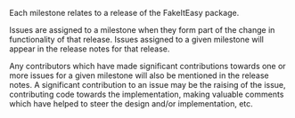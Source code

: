 Each milestone relates to a release of the FakeItEasy package.

Issues are assigned to a milestone when they form part of the change in functionality of that release. Issues assigned to a given milestone will appear in the release notes for that release.

Any contributors which have made significant contributions towards one or more issues for a given milestone will also be mentioned in the release notes. A significant contribution to an issue may be the raising of the issue, contributing code towards the implementation, making valuable comments which have helped to steer the design and/or implementation, etc.